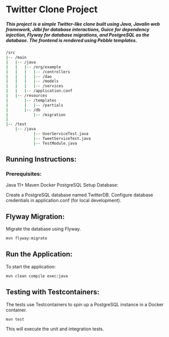 # Twitter Clone Project
##### This project is a simple Twitter-like clone built using Java, Javalin web framework, Jdbi for database interactions, Guice for dependency injection, Flyway for database migrations, and PostgreSQL as the database. The frontend is rendered using Pebble templates.
```bash
/src
|-- /main
|   |-- /java
|   |   |-- /org/example
|   |   |   |-- /controllers
|   |   |   |-- /dao
|   |   |   |-- /models
|   |   |   |-- /services
|   |   |-- /application.conf
|   |-- /resources
|       |-- /templates
|       |   |-- /partials
|       |-- /db
|           |-- /migration
|
|-- /test
    |-- /java
            |-- UserServiceTest.java
            |-- TweetServiceTest.java
            |-- TestModule.java
```

## Running Instructions:
### Prerequisites:
Java 11+
Maven
Docker
PostgreSQL 
Setup Database:

Create a PostgreSQL database named TwitterDB.
Configure database credentials in application.conf (for local development).
## Flyway Migration:

Migrate the database using Flyway.
```bash
mvn flyway:migrate
```
## Run the Application:

To start the application:
```bash
mvn clean compile exec:java
```

## Testing with Testcontainers:

The tests use Testcontainers to spin up a PostgreSQL instance in a Docker container.
```bash
mvn test
```
This will execute the unit and integration tests.


    
